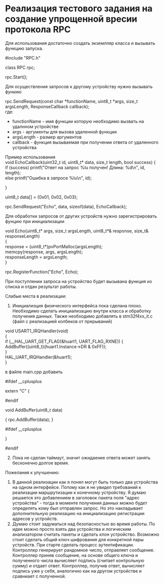 # Реализация тестового задания на создание упрощенной вресии протокола RPC

Для использования достаточно создать экземлпяр класса и вызывать функцию запуска.

#include "RPC.h"

class RPC rpc;

rpc.Start();

Для осуществления запросов к другому устройству нужно вызывать функию 

rpc.SendRequest(const char *functionName, uint8_t *args, size_t argsLength, ResponseCallback callback);  
где:
- functionName - имя функции которую необходимо вызвать на удалнном устройстве
- args - аргументы для вызова удаленной функции
- argsLength - размер аргументов
- callback - функция вызываемая при получении ответа от удаленного устройства

Пример использования  
void EchoCallback(uint32_t id, uint8_t* data, size_t length, bool success) {  
    if (success) printf("Ответ на запрос %lu получен! Длина: %d\n", id, length);  
    else 		 printf("Ошибка в запросе %lu\n", id);

}


uint8_t data[] = {0x01, 0x02, 0x03};


rpc.SendRequest("Echo", data, sizeof(data), EchoCallback);


Для обработки запросов от других устройств нужно зарегистрировать фунцию при инициализации

void Echo(uint8_t* args, size_t argsLength, uint8_t*& response, size_t& responseLength)  
{  
    response = (uint8_t*)pvPortMalloc(argsLength);  
    memcpy(response, args, argsLength);  
    responseLength = argsLength;  
}

rpc.RegisterFunction("Echo", Echo);

При поступлении запроса на устройство будет вызывана функция из списка и отдан результат работы.


Слабые места в реализации:
1) Инициализция физического интерфейса пока сделана плохо. Необходимо сделать инициализацию внутри класса и обработку получения данных.
Также необходимо добавлять в stm32f4xx_it.c (файл с реализацией колбеков от прерываний)


void USART1_IRQHandler(void)  
{  
	if (__HAL_UART_GET_FLAG(&huart1, UART_FLAG_RXNE)) {  
		AddBuffer((uint8_t)(huart1.Instance->DR & 0xFF));  
	}  
  HAL_UART_IRQHandler(&huart1);  
}

в файле main.cpp добавить

#ifdef __cplusplus

extern "C" {

#endif


void AddBuffer(uint8_t data)

{
	rpc.AddBuffer(data);
}

#ifdef __cplusplus

}

#endif

2) Пока не сделан таймаут, значит ожидаение ответа может занять бесконечно долгое время.

Пожелания к улучшению:
1) В данной реализации как я понял могут быть только два устройства на одном интерфейсе. Потому как я не увидел требований к реализации маршрутизации к конечному устройству. Я думаю решается это добавлением в заголовок пакета поля "адрес устройства" - тогда в моменте получения данных можно будет определять кому был отправлен запрос. Но это накладывает дополнительную реализацию на инициализацию регистрации адресов у устройств.
2) Думаю стоит задуматься над безопасностью во время работы. По идее можно просто взять два устройства и логическим анализатором считать пакеты и сделать клон устройство. Возможно стоит сделать общий ключ шифрования для конкретной пары устройств. При старте сделать процесс аутентификации. Контроллер генерирует рандомное число, отправляет сообщение. Контроллер приняв сообщение, на основе общего ключа и полученного числа вычисляет подпись (считает контрольную сумму) и отдает ответ. Контроллер, получив ответ, вычисляет подпись уже у себя, аналогично как на другом устройстве и сравниает с полученной.
